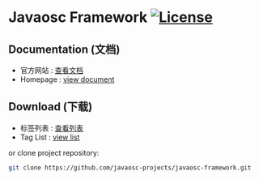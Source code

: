 Javaosc Framework   [![License](https://img.shields.io/badge/license-Apache%202-4EB1BA.svg)](https://www.apache.org/licenses/LICENSE-2.0.html) 
================================================

Documentation (文档)
---------------------

- 官方网站 :  [查看文档](http://javaosc-projects.github.io/javaosc-framework/)
- Homepage :  [view document](http://javaosc-projects.github.io/javaosc-framework/)

Download (下载)
-------------------

- 标签列表 :  [查看列表](https://github.com/javaosc-projects/javaosc-framework/tags/)
- Tag List :  [view list](https://github.com/javaosc-projects/javaosc-framework/tags/)



or clone project repository:

```bash
git clone https://github.com/javaosc-projects/javaosc-framework.git
```
